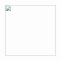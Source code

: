 <div align="center">
  <a href="https://github.com/arthuurvs">
  <img height="160em" src="https://github-readme-stats.vercel.app/api?username=Arthuurvs&show_icons=true&hide=contribs,prs&cache_seconds=86400&theme=midnight-purple"/>
</div>

